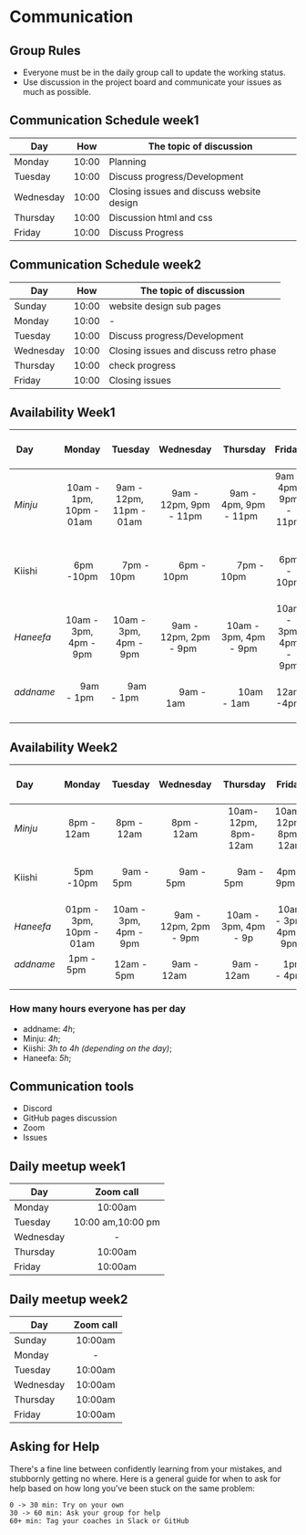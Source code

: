 # Communication

## Group Rules

<!-- any general rules you'd like to set for your group? -->

- Everyone must be in the daily group call to update the working status.
- Use discussion in the project board and communicate your issues as much as
  possible.

## Communication Schedule week1

| Day       |  How  | The topic of discussion                   |
| --------- | :---: | ----------------------------------------- |
| Monday    | 10:00 | Planning                                  |
| Tuesday   | 10:00 | Discuss progress/Development              |
| Wednesday | 10:00 | Closing issues and discuss website design |
| Thursday  | 10:00 | Discussion html and css                   |
| Friday    | 10:00 | Discuss Progress                          |

## Communication Schedule week2

| Day       |  How  | The topic of discussion                |
| --------- | :---: | -------------------------------------- |
| Sunday    | 10:00 | website design sub pages               |
| Monday    | 10:00 | -                                      |
| Tuesday   | 10:00 | Discuss progress/Development           |
| Wednesday | 10:00 | Closing issues and discuss retro phase |
| Thursday  | 10:00 | check progress                         |
| Friday    | 10:00 | Closing issues                         |

## Availability Week1

| Day         |          Monday            |        Tuesday          |       Wednesday          |        Thursday          |         Friday          |  Saturday   |   Sunday    |
| ----------- | :------------------------: | :---------------------: | :----------------------: | :----------------------: | :---------------------: | :---------: | :---------: |
| _Minju_     |  10am - 1pm, 10pm - 01am   | 9am - 12pm, 11pm - 01am |  9am - 12pm, 9pm - 11pm  | 9am - 4pm, 9pm - 11pm    | 9am - 4pm, 9pm - 11pm   | 11am - 1pm  | 9pm - 12am  |
| Kiishi      |         6pm -10pm          |       7pm - 10pm        |       6pm - 10pm         |       7pm - 10pm         |       6pm - 10pm        | 9am - 5pm   | 6pm - 10pm  |
| _Haneefa_   |   10am - 3pm, 4pm - 9pm    |  10am - 3pm, 4pm - 9pm  | 9am - 12pm, 2pm - 9pm    |  10am - 3pm, 4pm - 9pm   |  10am - 3pm, 4pm - 9pm  |  4pm - 8pm  |  6pm - 9pm  |
| _addname_   |        9am - 1pm           |        9am - 1pm        |       9am - 1am          |        10am - 1am        |       12am -4pm         | 9am - 1pm   |             |

## Availability Week2

| Day         |         Monday           |        Tuesday         |       Wednesday         |        Thursday         |         Friday         |   Saturday    |    Sunday    |
| ----------- | :----------------------: | :--------------------: | :---------------------: | :---------------------: | :--------------------: | :-----------: | :----------: |
| _Minju_     |      8pm - 12am          |       8pm - 12am       |       8pm - 12am        |  10am-12pm, 8pm-12am    |  10am-12pm, 8pm-12am   |  8pm - 12am   |              |
| Kiishi      |        5pm -10pm         |       9am - 5pm        |       9am - 5pm         |       9am - 5pm         |       4pm - 9pm        |  9am - 5pm    |  6pm - 10pm  |
| _Haneefa_   | 01pm - 3pm, 10pm - 01am  | 10am - 3pm, 4pm - 9pm  |   9am - 12pm, 2pm - 9pm |  10am - 3pm, 4pm - 9p   | 10am - 3pm, 4pm - 9pm  |   4pm - 8pm   | 01pm - 12am  |
| _addname_   |    1pm - 5pm             |     12am - 5pm         |   9am - 12am            |      9am - 12am         |        1pm - 4pm       |    12am - 3pm |   12am - 4pm |

### How many hours everyone has per day

- addname: _4h_;
- Minju: _4h_;
- Kiishi: _3h to 4h (depending on the day)_;
- Haneefa: _5h_;

## Communication tools

- Discord
- GitHub pages discussion
- Zoom
- Issues

## Daily meetup week1

| Day       |     Zoom call     |
| --------- | :---------------: |
| Monday    |      10:00am      |
| Tuesday   | 10:00 am,10:00 pm |
| Wednesday |         -         |
| Thursday  |      10:00am      |
| Friday    |      10:00am      |

## Daily meetup week2

| Day       | Zoom call |
| --------- | :-------: |
| Sunday    |  10:00am  |
| Monday    |     -     |
| Tuesday   |  10:00am  |
| Wednesday |  10:00am  |
| Thursday  |  10:00am  |
| Friday    |  10:00am  |

## Asking for Help

There's a fine line between confidently learning from your mistakes, and
stubbornly getting no where. Here is a general guide for when to ask for help
based on how long you've been stuck on the same problem:

    0 -> 30 min: Try on your own
    30 -> 60 min: Ask your group for help
    60+ min: Tag your coaches in Slack or GitHub
